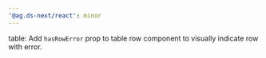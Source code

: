 ```yaml
---
'@ag.ds-next/react': minor
---
```


table: Add `hasRowError` prop to table row component to visually indicate row with error.
